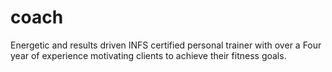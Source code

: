 # coach
Energetic and results driven INFS certified personal trainer with over a Four year of experience motivating clients to achieve their fitness goals. 

